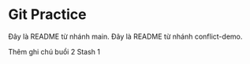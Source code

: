 # Git Practice
Đây là README từ nhánh main.
Đây là README từ nhánh conflict-demo.

Thêm ghi chú buổi 2
Stash 1
